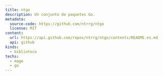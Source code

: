 ```yaml
---
title: ntgo
description: Un conjunto de paquetes Go.
metadata:
  source-code: https://github.com/ntrrg/ntgo
  license: MIT
content:
  url: https://api.github.com/repos/ntrrg/ntgo/contents/README.es.md
  api: github
kinds:
  - biblioteca
techs:
  - mage
  - go
---
```


